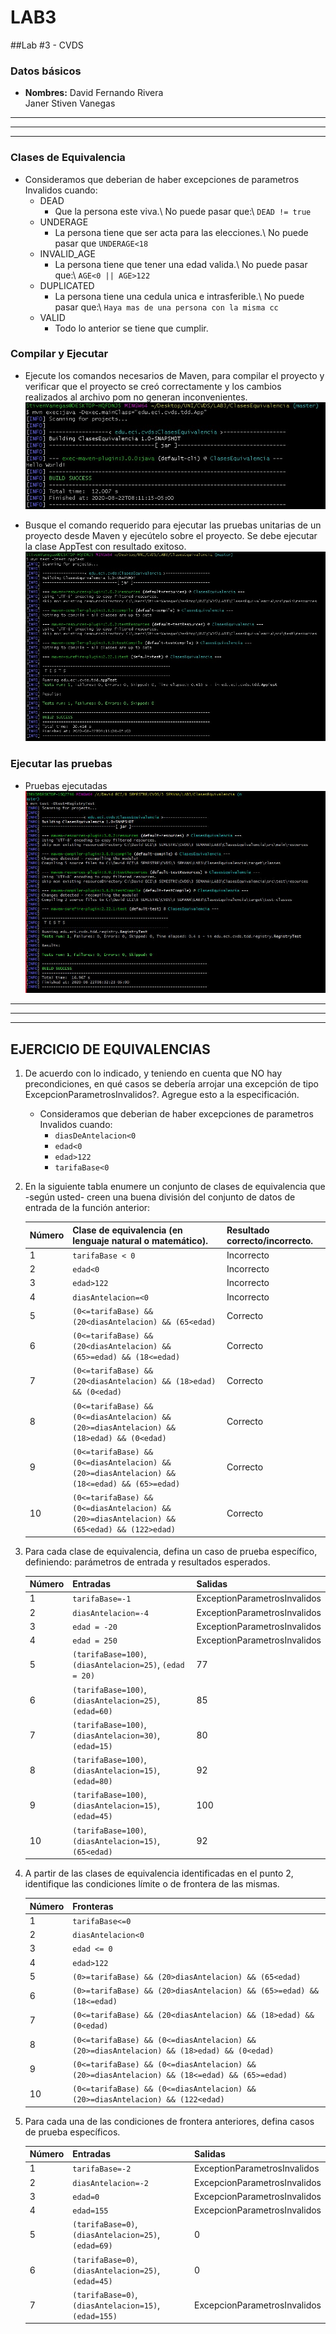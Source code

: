 # LAB3

##Lab #3 - CVDS

### Datos básicos
 * **Nombres:** David Fernando Rivera\
				Janer Stiven Vanegas
				
**********************************************************
----------------------------------------------------------
**********************************************************
				
### Clases de Equivalencia
 * Consideramos que deberian de haber excepciones de parametros Invalidos cuando:
    * DEAD
		* Que la persona este viva.\ No puede pasar que:\ `DEAD != true`
	* UNDERAGE
	    * La persona tiene que ser acta para las elecciones.\ No puede pasar que `UNDERAGE<18`
	* INVALID_AGE
		* La persona tiene que tener una edad valida.\ No puede pasar que:\ `AGE<0 || AGE>122`
	* DUPLICATED
		* La persona tiene una cedula unica e intrasferible.\ No puede pasar que:\ `Haya mas de una persona con la misma cc`
	* VALID
	    * Todo lo anterior se tiene que cumplir.
	
				
### Compilar y Ejecutar
 * Ejecute los comandos necesarios de Maven, para compilar el proyecto y verificar que el proyecto se creó correctamente y los cambios realizados al archivo pom no generan inconvenientes.
 ![alt](resources/1.jpg)
 
 * Busque el comando requerido para ejecutar las pruebas unitarias de un proyecto desde Maven y ejecútelo sobre el proyecto. Se debe ejecutar la clase AppTest con resultado exitoso.
 ![alt](resources/2.jpg)
 
### Ejecutar las pruebas
 * Pruebas ejecutadas 
 ![alt](resources/3.JPG)
 
 
 
**********************************************************
----------------------------------------------------------
**********************************************************


## EJERCICIO DE EQUIVALENCIAS

 1. De acuerdo con lo indicado, y teniendo en cuenta que NO hay precondiciones, en qué casos se debería
	arrojar una excepción de tipo ExcepcionParametrosInvalidos?. Agregue esto a la especificación.
	
	* Consideramos que deberian de haber excepciones de parametros Invalidos cuando:
		* `diasDeAntelacion<0`
		* `edad<0`
		* `edad>122`
		* `tarifaBase<0`
		
 2. En la siguiente tabla enumere un conjunto de clases de equivalencia que -según usted- creen una
	buena división del conjunto de datos de entrada de la función anterior:


	| Número | Clase de equivalencia (en lenguaje natural o matemático). | Resultado correcto/incorrecto. |
	| ------------- | ------------- | ------------- |
	| 1 | `tarifaBase < 0` | Incorrecto |
	| 2 | `edad<0` | Incorrecto |
	| 3 | `edad>122` | Incorrecto |
	| 4 | `diasAntelacion=<0` | Incorrecto |
	| 5 | `(0<=tarifaBase) && (20<diasAntelacion) && (65<edad)` | Correcto |
	| 6 | `(0<=tarifaBase) && (20<diasAntelacion) && (65>=edad) && (18<=edad)` | Correcto |
	| 7 | `(0<=tarifaBase) && (20<diasAntelacion) && (18>edad) && (0<edad)` | Correcto |
	| 8 | `(0<=tarifaBase) && (0<=diasAntelacion) && (20>=diasAntelacion) && (18>edad) && (0<edad)` | Correcto |
	| 9 | `(0<=tarifaBase) && (0<=diasAntelacion) && (20>=diasAntelacion) && (18<=edad) && (65>=edad)` | Correcto |
	| 10 | `(0<=tarifaBase) && (0<=diasAntelacion) && (20>=diasAntelacion) && (65<edad) && (122>edad)` | Correcto |

 3. Para cada clase de equivalencia, defina un caso de prueba específico, definiendo: parámetros de
    entrada y resultados esperados.
	
	| Número | Entradas | Salidas |
	| ------------- | ------------- | ------------- |
	| 1 | `tarifaBase=-1` | ExceptionParametrosInvalidos |
	| 2 | `diasAntelacion=-4` | ExceptionParametrosInvalidos |
	| 3 | `edad = -20` | ExceptionParametrosInvalidos |
	| 4 | `edad = 250` | ExceptionParametrosInvalidos |
	| 5 | `(tarifaBase=100)`, `(diasAntelacion=25)`, `(edad = 20)` | 77 |
	| 6 | `(tarifaBase=100)`, `(diasAntelacion=25)`, ` (edad=60) ` | 85 |
	| 7 | `(tarifaBase=100)`, `(diasAntelacion=30)`, `(edad=15)` | 80 |
	| 8 | `(tarifaBase=100)`, `(diasAntelacion=15)`, `(edad=80)` | 92 |
	| 9 | `(tarifaBase=100)`, `(diasAntelacion=15)`, `(edad=45)` | 100 |
	| 10 | `(tarifaBase=100)`, `(diasAntelacion=15)`, `(65<edad)` | 92 |

 4. A partir de las clases de equivalencia identificadas en el punto 2, identifique las condiciones límite o
    de frontera de las mismas.
	
	| Número | Fronteras | 
	| ------------- | ------------- | 
	| 1 | `tarifaBase<=0` | 
	| 2 | `diasAntelacion<0` |
	| 3 | `edad <= 0` |
	| 4 | `edad>122` | 
	| 5 | `(0>=tarifaBase) && (20>diasAntelacion) && (65<edad)` | 
	| 6 | `(0>=tarifaBase) && (20>diasAntelacion) && (65>=edad) && (18<=edad)` |
	| 7 | `(0<=tarifaBase) && (20<diasAntelacion) && (18>edad) && (0<edad)` |
	| 8 | `(0<=tarifaBase) && (0<=diasAntelacion) && (20>=diasAntelacion) && (18>edad) && (0<edad)` |
	| 9 | `(0<=tarifaBase) && (0<=diasAntelacion) && (20>=diasAntelacion) && (18<=edad) && (65>=edad)` |
	| 10 | `(0<=tarifaBase) && (0<=diasAntelacion) && (20>=diasAntelacion) && (122<edad)` |

 5. Para cada una de las condiciones de frontera anteriores, defina casos de prueba específicos.
 	
	| Número | Entradas | Salidas | 
	| ------------- | ------------- | ------------- | 
	| 1 | `tarifaBase=-2` | ExceptionParametrosInvalidos |
	| 2 | `diasAntelacion=-2` | ExcepcionParametrosInvalidos |
	| 3 | `edad=0` | ExcepcionParametrosInvalidos |
	| 4 | `edad=155` |  ExcepcionParametrosInvalidos |
	| 5 | `(tarifaBase=0)`, `(diasAntelacion=25)`, `(edad=69)` | 0 | 
	| 6 | `(tarifaBase=0)`, `(diasAntelacion=25)`, `(edad=45)` | 0 |
	| 7 | `(tarifaBase=0)`, `(diasAntelacion=15)`, `(edad=155)` | ExcepcionParametrosInvalidos |
